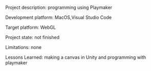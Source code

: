 Project description: 
programming using Playmaker

 Development platform: 
MacOS,Visual Studio Code

Target platform: 
WebGL

Project state: 
not finished

Limitations: 
none

Lessons Learned: making a canvas in Unity and programming with playmaker

